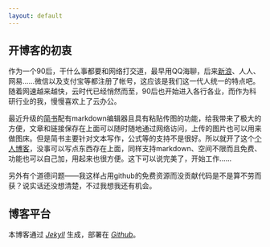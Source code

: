 ```yaml
---
layout: default
---
```


## 开博客的初衷

作为一个90后，干什么事都要和网络打交道，最早用QQ海聊，后来[新浪](http://weibo.com/612998456)、人人、网易……微信以及支付宝等都注册了帐号，这应该是我们这一代人统一的特点吧。随着网速越来越快，云时代已经悄然而至，90后也开始进入各行各业，而作为科研行业的我，慢慢喜欢上了云办公。

最近升级的[简书](http://www.jianshu.com/users/ff357be5f7fe0/)配有markdown编辑器且具有粘贴传图的功能，给我带来了极大的方便，文章和链接保存在上面可以随时随地通过网络访问，上传的图片也可以用来做图床。但是简书主要针对文本写作，公式等的支持不是很好。所以就开了这个[个人博客](https://github.com/Ian-Jhon/Ian-Jhon.github.io)，没事可以写点东西存在上面，同样支持markdown、空间不限而且免费、功能也可以自己加，用起来也很方便。这下可以说完美了，开始工作……

另外有个道德问题——我这样占用github的免费资源而没贡献代码是不是算不劳而获？说实话还没想清楚，不过我想我还有机会。

## 博客平台

本博客通过 [*Jekyll*](http://jekyllrb.com/) 生成，部署在 [*Github*](https://pages.github.com)。

